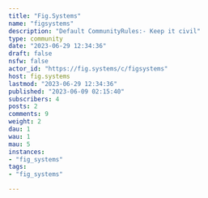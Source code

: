 ```yaml
---
title: "Fig.Systems" 
name: "figsystems"
description: "Default CommunityRules:- Keep it civil"
type: community
date: "2023-06-29 12:34:36"
draft: false
nsfw: false
actor_id: "https://fig.systems/c/figsystems"
host: fig.systems
lastmod: "2023-06-29 12:34:36"
published: "2023-06-09 02:15:40"
subscribers: 4
posts: 2
comments: 9
weight: 2
dau: 1
wau: 1
mau: 5
instances:
- "fig_systems"
tags: 
- "fig_systems"

---
```

